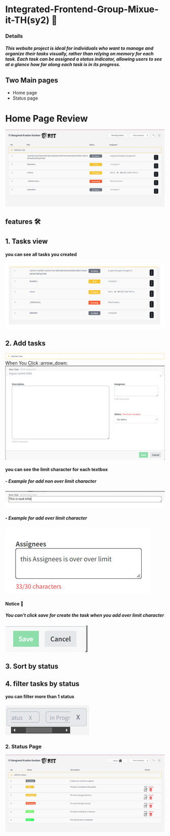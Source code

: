 # Integrated-Frontend-Group-Mixue-it-TH(sy2) :icecream:
### Details 
##### This website project is ideal for individuals who want to manage and organize their tasks visually, rather than relying on memory for each task. Each task can be assigned a status indicator, allowing users to see at a glance how far along each task is in its progress.
## Two Main pages
* Home page
* Status page
# Home Page Review
<img src="https://github.com/Mixue-it-TH/Front-End/blob/dev/public/image/realhomeview.jpg" alt="">

## features :hammer_and_wrench:
## 1. Tasks view </br>
#### you can see all tasks you created
<img src="https://github.com/Mixue-it-TH/Front-End/blob/dev/public/image/alltask.png" alt="">


## 2. Add tasks
<img src="https://github.com/Mixue-it-TH/Front-End/blob/dev/public/image/addtask.png" alt="">
                                        When You Click :arrow_down:
                                        </br>
                                          
<img src="https://github.com/Mixue-it-TH/Front-End/blob/dev/public/image/addtaskmodal.png" alt="">

#### you can see the limit character for each textbox

##### - Example for add non over limit character 
<img src=https://github.com/Mixue-it-TH/Front-End/blob/dev/public/image/extasktitle.png alt="">

##### - Example for add over limit character
<img src=https://github.com/Mixue-it-TH/Front-End/blob/dev/public/image/extasktitleforoverlimit.png alt="">

#### Notice :pushpin:
##### You can't click save for create the task when you add over limit character
<img src=https://github.com/Mixue-it-TH/Front-End/blob/dev/public/image/cannotsave.png alt="">

## 3. Sort by status
## 4. filter tasks by status
#### you can filter more than 1 status
<img src=https://github.com/Mixue-it-TH/Front-End/blob/dev/public/image/filterex.png alt="">

#### 

### 2. Status Page
<img src="https://github.com/Mixue-it-TH/Front-End/blob/dev/public/image/homeview.jpg" alt="">
